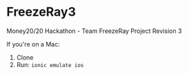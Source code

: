 FreezeRay3
==========

Money20/20 Hackathon - Team FreezeRay Project Revision 3

If you're on a Mac:

1. Clone
2. Run: `ionic emulate ios`
